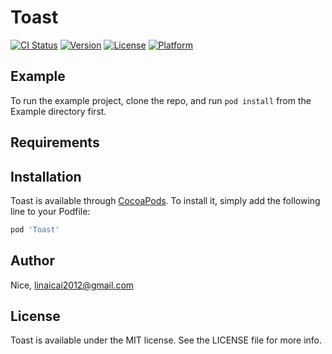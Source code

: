 # Toast

[![CI Status](http://img.shields.io/travis/Nice/Toast.svg?style=flat)](https://travis-ci.org/Nice/Toast)
[![Version](https://img.shields.io/cocoapods/v/Toast.svg?style=flat)](http://cocoapods.org/pods/Toast)
[![License](https://img.shields.io/cocoapods/l/Toast.svg?style=flat)](http://cocoapods.org/pods/Toast)
[![Platform](https://img.shields.io/cocoapods/p/Toast.svg?style=flat)](http://cocoapods.org/pods/Toast)

## Example

To run the example project, clone the repo, and run `pod install` from the Example directory first.

## Requirements

## Installation

Toast is available through [CocoaPods](http://cocoapods.org). To install
it, simply add the following line to your Podfile:

```ruby
pod 'Toast'
```

## Author

Nice, linaicai2012@gmail.com

## License

Toast is available under the MIT license. See the LICENSE file for more info.
